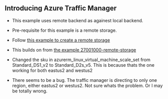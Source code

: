 ## Introducing Azure Traffic Manager

- This example uses remote backend as againest local backend.

- Pre-requisite for this example is a remote storage.

- Follow [this example to create a remote storage](https://github.com/AvtsVivek/AzureWithTerraform/tree/main/iac/1800100-provision-remote-storage)

- This builds on from [the example 27001000-remote-storage](https://github.com/AvtsVivek/AzureWithTerraformAdvanced/tree/main/iac/27001000-remote-storage)


- Changed the sku in azurerm_linux_virtual_machine_scale_set from Standard_DS1_v2 to Standard_D2s_v5. This is because thats the one working for both eastus2 and westus2

- There seems to be a bug. The traffic manager is directing to only one region, either eastus2 or westus2. Not sure whats the problem. Or I may be totally wrong.


